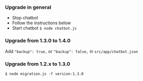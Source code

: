 ### Upgrade in general
- Stop chatbot
- Follow the instructions below
- Start chatbot `$ node chatbot.js`

### Upgrade from 1.3.0 to 1.4.0
Add `"backup": true,` or `"backup": false,` in `src/app/chatbot.json`

### Upgrade from 1.2.x to 1.3.0
`$ node migration.js -f version-1.3.0`
